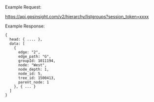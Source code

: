 Example Request:

https://api.gpsinsight.com/v2/hierarchy/listgroups?session_token=xxxx

Example Response:

    {
      head: { .... },
      data: [
        {
          edge: "2",
          edge_path: "G",
          groupId: 1011194,
          node: "West",
          node_depth: 1,
          node_id: 5,
          tree_id: 1500413,
          parent_node: 1
        }, { ... }
      ]
    }
